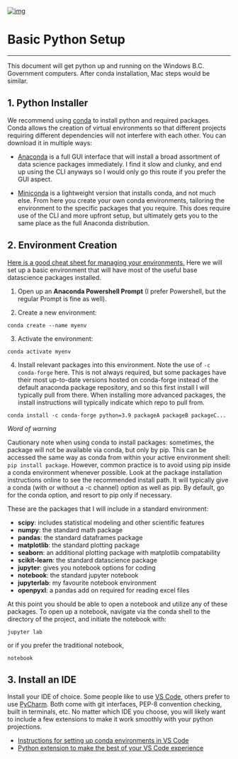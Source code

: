 [![img](https://img.shields.io/badge/Lifecycle-Maturing-007EC6)](https://github.com/bcgov/repomountie/blob/master/doc/lifecycle-badges.md)

# Basic Python Setup
---

This document will get python up and running on the Windows B.C. Government computers. After conda installation, Mac steps would be similar. 

## 1. Python Installer

We recommend using [conda](https://docs.conda.io/en/latest/) to install python and required packages. Conda allows the creation of virtual environments so that different projects requiring different dependencies will not interfere with each other. You can download it in multiple ways:

* [Anaconda](https://www.anaconda.com/) is a full GUI interface that will install a broad assortment of data science packages immediately. I find it slow and clunky, and end up using the CLI anyways so I would only go this route if you prefer the GUI aspect. 

* [Miniconda](https://docs.conda.io/en/latest/miniconda.html) is a lightweight version that installs conda, and not much else. From here you create your own conda environments, tailoring the environment to the specific packages that you require. This does require use of the CLI and more upfront setup, but ultimately gets you to the same place as the full Anaconda distribution.


## 2. Environment Creation

[Here is a good cheat sheet for managing your environments.](https://docs.conda.io/projects/conda/en/latest/user-guide/tasks/manage-environments.html) Here we will set up a basic environment that will have most of the useful base datascience packages installed. 

1. Open up an **Anaconda Powershell Prompt** (I prefer Powershell, but the regular Prompt is fine as well). 

2. Create a new environment:

```
conda create --name myenv
```

3. Activate the environment:

```
conda activate myenv
```

4. Install relevant packages into this environment. Note the use of `-c conda-forge` here. This is not always required, but some packages have their most up-to-date versions hosted on conda-forge instead of the default anaconda package repository, and so this first install I will typically pull from there. When installing more advanced packages, the install instructions will typically indicate which repo to pull from. 

```
conda install -c conda-forge python=3.9 packageA packageB packageC...
```

*Word of warning*

   Cautionary note when using conda to install packages: sometimes, the package will not be available via conda, but only by pip. This can be accessed the same way as conda from within your active environment shell: `pip install package`. However, common practice is to avoid using pip inside a conda environment whenever possible. Look at the package installation instructions online to see the recommended install path. It will typically give a conda (with or without a -c channel) option as well as pip. By default, go for the conda option, and resort to pip only if necessary. 

These are the packages that I will include in a standard environment:

* **scipy**: includes statistical modeling and other scientific features 
* **numpy**: the standard math package
* **pandas**: the standard dataframes package
* **matplotlib**: the standard plotting package
* **seaborn**: an additional plotting package with matplotlib compatability
* **scikit-learn**: the standard datascience package
* **jupyter**: gives you notebook options for coding
* **notebook**: the standard jupyter notebook
* **jupyterlab**: my favourite notebook environment
* **openpyxl**: a pandas add on required for reading excel files 

At this point you should be able to open a notebook and utilize any of these packages. To open up a notebook, navigate via the conda shell to the directory of the project, and initiate the notebook with:

```
jupyter lab
```

or if you prefer the traditional notebook,

```
notebook
```

## 3. Install an IDE

Install your IDE of choice. Some people like to use [VS Code](https://code.visualstudio.com/), others prefer to use [PyCharm](https://www.jetbrains.com/pycharm/). Both come with git interfaces, PEP-8 convention checking, built in terminals, etc. No matter which IDE you choose, you will likely want to include a few extensions to make it work smoothly with your python projections.

* [Instructions for setting up conda environments in VS Code](https://code.visualstudio.com/docs/python/environments)
* [Python extension to make the best of your VS Code experience](https://code.visualstudio.com/docs/languages/python)
